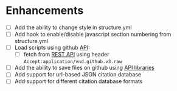 # Enhancements
- [ ] Add the ability to change style in structure.yml
- [ ] Add hook to enable/disable javascript section numbering from structure.yml 
- [ ] Load scripts using github [API](https://developer.github.com/v3/): 
    - [ ] fetch from [REST API](https://api.github.com/repos/masih/benevis/contents/scripts/main.js) using header `Accept:application/vnd.github.v3.raw`

- [ ] Add the ability to save files on github using [API libraries](https://developer.github.com/libraries/)
- [ ] Add support for url-based JSON citation database
- [ ] Add support for different citation database formats